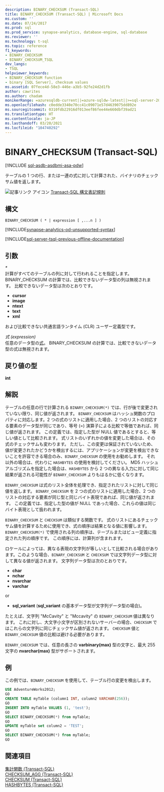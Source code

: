 ```yaml
---
description: BINARY_CHECKSUM (Transact-SQL)
title: BINARY_CHECKSUM (Transact-SQL) | Microsoft Docs
ms.custom: ''
ms.date: 07/24/2017
ms.prod: sql
ms.prod_service: synapse-analytics, database-engine, sql-database
ms.reviewer: ''
ms.technology: t-sql
ms.topic: reference
f1_keywords:
- BINARY_CHECKSUM
- BINARY_CHECKSUM_TSQL
dev_langs:
- TSQL
helpviewer_keywords:
- BINARY_CHECKSUM function
- binary [SQL Server], checksum values
ms.assetid: 07fece4d-58e3-446e-a3b5-92fe24d2d1fb
author: cawrites
ms.author: chadam
monikerRange: =azuresqldb-current||=azure-sqldw-latest||>=sql-server-2016||>=sql-server-linux-2017||=azuresqldb-mi-current
ms.openlocfilehash: c0edde3340e70cc41c09071e57d4639075dd892e
ms.sourcegitcommit: 0310fdb22916df013eef86fee44e660dbf39ad21
ms.translationtype: HT
ms.contentlocale: ja-JP
ms.lasthandoff: 03/20/2021
ms.locfileid: "104740292"
---
```

# <a name="binary_checksum--transact-sql"></a>BINARY_CHECKSUM (Transact-SQL)
[!INCLUDE [sql-asdb-asdbmi-asa-pdw](../../includes/applies-to-version/sql-asdb-asdbmi-asa.md)]

テーブルの 1 つの行、または一連の式に対して計算された、バイナリのチェックサム値を返します。
  
![記事リンク アイコン](../../database-engine/configure-windows/media/topic-link.gif "記事リンク アイコン") [Transact-SQL 構文表記規則](../../t-sql/language-elements/transact-sql-syntax-conventions-transact-sql.md)
  
## <a name="syntax"></a>構文  
  
```syntaxsql
BINARY_CHECKSUM ( * | expression [ ,...n ] )   
```  
  
[!INCLUDE[synapse-analytics-od-unsupported-syntax](../../includes/synapse-analytics-od-unsupported-syntax.md)]

[!INCLUDE[sql-server-tsql-previous-offline-documentation](../../includes/sql-server-tsql-previous-offline-documentation.md)]

## <a name="arguments"></a>引数
*\**  
計算がすべてのテーブルの列に対して行われることを指定します。 BINARY_CHECKSUM の計算では、比較できないデータ型の列は無視されます。 比較できないデータ型は次のとおりです。  
* **cursor**  
* **image**  
* **ntext**  
* **text**  
* **xml**  

および比較できない共通言語ランタイム (CLR) ユーザー定義型です。
  
*式 (expression)*  
任意のデータ型の[式](../../t-sql/language-elements/expressions-transact-sql.md)。 BINARY_CHECKSUM の計算では、比較できないデータ型の式は無視されます。

## <a name="return-types"></a>戻り値の型  
 **int**
  
## <a name="remarks"></a>解説  
テーブルの任意の行で計算される `BINARY_CHECKSUM(*)` では、行が後で変更されていない限り、同じ値が返されます。 `BINARY_CHECKSUM` はハッシュ関数のプロパティに対応します。2 つの式のリストに適用した場合、2 つのリストの対応する要素のデータ型が同じであり、等号 (=) 演算子による比較で等価であれば、同じ値が返されます。 この定義では、指定した型が NULL 値であるとすると、等しい値として比較されます。 式リストのいずれかの値を変更した場合は、その式のチェックサムも変わります。 ただし、この変更は保証されていないため、値が変更されたかどうかを検出するには、アプリケーションが変更を検出できないことを許容できる場合のみ、`BINARY_CHECKSUM` の使用をお勧めします。 それ以外の場合は、代わりに `HASHBYTES` の使用を検討してください。 MD5 ハッシュ アルゴリズムを指定した場合は、`HASHBYTES` から 2 つの異なる入力に対して同じ結果が返される可能性が `BINARY_CHECKSUM` よりもはるかに低くなります。
  
`BINARY_CHECKSUM` は式のリスト全体を処理でき、指定されたリストに対して同じ値を返します。 `BINARY_CHECKSUM` を 2 つの式のリストに適用した場合、2 つのリストの対応する要素が同じ型と同じバイト表現であれば、同じ値が返されます。 この定義では、指定した型の値が NULL であった場合、これらの値は同じバイト表現として扱われます。
  
`BINARY_CHECKSUM` と `CHECKSUM` は類似する関数です。 式のリストにあるチェックサム値を計算するために使用でき、式の順序は結果となる値に影響します。 `BINARY_CHECKSUM(*)` で使用される列の順序は、テーブルまたはビュー定義に指定された列の順序です。 この順序には、計算列が含まれます。
  
ロケールによっては、異なる表現の文字列が等しいとして比較される場合があります。このような場合、`BINARY_CHECKSUM` と `CHECKSUM` では文字列データ型に対して異なる値が返されます。 文字列データ型は次のとおりです。  

* **char**  
* **nchar**  
* **nvarchar**  
* **varchar**  

or  

* **sql_variant** (**sql_variant** の基本データ型が文字列データ型の場合)。  
  
たとえば、文字列 "McCavity" と "Mccavity" の `BINARY_CHECKSUM` 値は異なります。 これに対し、大文字小文字が区別されないサーバーの場合、`CHECKSUM` ではこれらの文字列に同じチェックサム値が返されます。 `CHECKSUM` 値と `BINARY_CHECKSUM` 値の比較は避ける必要があります。
 
`BINARY_CHECKSUM` では、任意の長さの **varbinary(max)** 型の文字と、最大 255 文字の **nvarchar(max)** 型がサポートされます。
  
## <a name="examples"></a>例  
この例では、`BINARY_CHECKSUM` を使用して、テーブル行の変更を検出します。
  
```sql
USE AdventureWorks2012;  
GO  
CREATE TABLE myTable (column1 INT, column2 VARCHAR(256));  
GO  
INSERT INTO myTable VALUES (1, 'test');  
GO  
SELECT BINARY_CHECKSUM(*) from myTable;  
GO  
UPDATE myTable set column2 = 'TEST';  
GO  
SELECT BINARY_CHECKSUM(*) from myTable;  
GO  
```  
  
## <a name="see-also"></a>関連項目
[集計関数 &#40;Transact-SQL&#41;](../../t-sql/functions/aggregate-functions-transact-sql.md)  
[CHECKSUM_AGG &#40;Transact-SQL&#41;](../../t-sql/functions/checksum-agg-transact-sql.md)  
[CHECKSUM &#40;Transact-SQL&#41;](../../t-sql/functions/checksum-transact-sql.md)  
[HASHBYTES &#40;Transact-SQL&#41;](../../t-sql/functions/hashbytes-transact-sql.md)  
  
  
